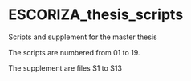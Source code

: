 # ESCORIZA_thesis_scripts

Scripts and supplement for the master thesis

The scripts are numbered from 01 to 19.

The supplement are files S1 to S13

